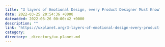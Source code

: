 ```yaml
---
title: "3 layers of Emotional Design, every Product Designer Must Know"
date: 2022-03-25 20:54:36 +0000
dateadded: 2022-03-26 00:00:42 +0000
description: ""
link: "https://uxplanet.org/3-layers-of-emotional-design-every-product-designer-must-know-dc0179200603?source=rss----819cc2aaeee0---4"
category:
directory: _directory/ux-planet.md
---
```

